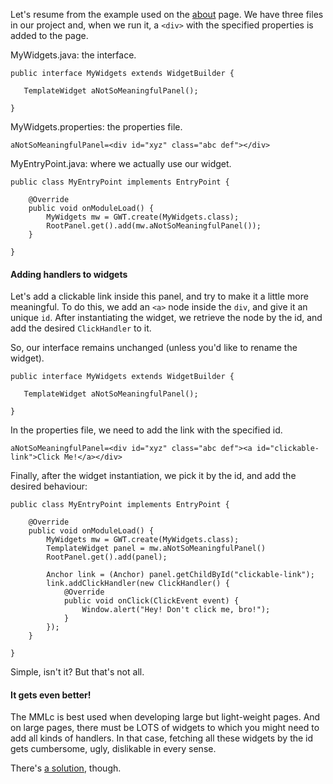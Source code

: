 Let's resume from the example used on the [about](AboutMMLC.md) page. We have three files in our project and, when we run it, a `<div>` with the specified properties is added to the page.

MyWidgets.java: the interface.
```
public interface MyWidgets extends WidgetBuilder {

   TemplateWidget aNotSoMeaningfulPanel();

}
```

MyWidgets.properties: the properties file.
```
aNotSoMeaningfulPanel=<div id="xyz" class="abc def"></div>
```

MyEntryPoint.java: where we actually use our widget.
```
public class MyEntryPoint implements EntryPoint {

	@Override
	public void onModuleLoad() {
		MyWidgets mw = GWT.create(MyWidgets.class);
		RootPanel.get().add(mw.aNotSoMeaningfulPanel());
	}

}
```

#### Adding handlers to widgets ####

Let's add a clickable link inside this panel, and try to make it a little more meaningful. To do this, we add an `<a>` node inside the `div`, and give it an unique `id`. After instantiating the widget, we retrieve the node by the id, and add the desired `ClickHandler` to it.

So, our interface remains unchanged (unless you'd like to rename the widget).
```
public interface MyWidgets extends WidgetBuilder {

   TemplateWidget aNotSoMeaningfulPanel();

}
```

In the properties file, we need to add the link with the specified id.
```
aNotSoMeaningfulPanel=<div id="xyz" class="abc def"><a id="clickable-link">Click Me!</a></div>
```

Finally, after the widget instantiation, we pick it by the id, and add the desired behaviour:
```
public class MyEntryPoint implements EntryPoint {

	@Override
	public void onModuleLoad() {
		MyWidgets mw = GWT.create(MyWidgets.class);
		TemplateWidget panel = mw.aNotSoMeaningfulPanel()
		RootPanel.get().add(panel);

		Anchor link = (Anchor) panel.getChildById("clickable-link");
		link.addClickHandler(new ClickHandler() {
			@Override
			public void onClick(ClickEvent event) {
				Window.alert("Hey! Don't click me, bro!");
			}
		});
	}

}
```

Simple, isn't it? But that's not all.

#### It gets even better! ####
The MMLc is best used when developing large but light-weight pages. And on large pages, there must be LOTS of widgets to which you might need to add all kinds of handlers. In that case, fetching all these widgets by the id gets cumbersome, ugly, dislikable in every sense.

There's [a solution](BindingWidgets.md), though.